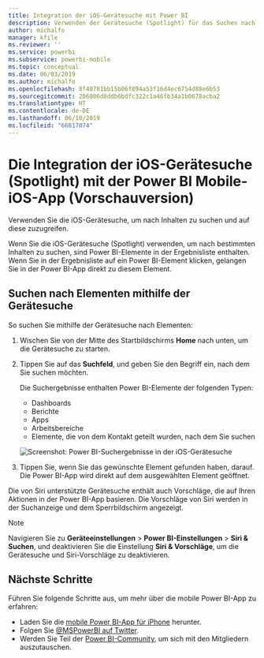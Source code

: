 ```yaml
---
title: Integration der iOS-Gerätesuche mit Power BI
description: Verwenden der Gerätesuche (Spotlight) für das Suchen nach benötigten Inhalten und das Zugreifen auf diese Inhalte
author: michalfo
manager: kfile
ms.reviewer: ''
ms.service: powerbi
ms.subservice: powerbi-mobile
ms.topic: conceptual
ms.date: 06/03/2019
ms.author: michalfo
ms.openlocfilehash: 8f40781bb15b06f894a53f16d4ec6754d88e6b53
ms.sourcegitcommit: 206806d8ddb6bdfc322c1a46fb34a1b0678acba2
ms.translationtype: HT
ms.contentlocale: de-DE
ms.lasthandoff: 06/10/2019
ms.locfileid: "66817074"
---
```

# <a name="ios-device-search-spotlight-integration-with-power-bi-mobile-ios-app-preview"></a>Die Integration der iOS-Gerätesuche (Spotlight) mit der Power BI Mobile-iOS-App (Vorschauversion)
Verwenden Sie die iOS-Gerätesuche, um nach Inhalten zu suchen und auf diese zuzugreifen.

Wenn Sie die iOS-Gerätesuche (Spotlight) verwenden, um nach bestimmten Inhalten zu suchen, sind Power BI-Elemente in der Ergebnisliste enthalten. Wenn Sie in der Ergebnisliste auf ein Power BI-Element klicken, gelangen Sie in der Power BI-App direkt zu diesem Element.

## <a name="find-items-using-device-search"></a>Suchen nach Elementen mithilfe der Gerätesuche

So suchen Sie mithilfe der Gerätesuche nach Elementen:

1. Wischen Sie von der Mitte des Startbildschirms **Home** nach unten, um die Gerätesuche zu starten.

2. Tippen Sie auf das **Suchfeld**, und geben Sie den Begriff ein, nach dem Sie suchen möchten.
 
   Die Suchergebnisse enthalten Power BI-Elemente der folgenden Typen:

    * Dashboards
    * Berichte
    * Apps
    * Arbeitsbereiche
    * Elemente, die von dem Kontakt geteilt wurden, nach dem Sie suchen

    ![Screenshot: Power BI-Suchergebnisse in der iOS-Gerätesuche](./media/mobile-apps-ios-siri-search/power-bi-spotlight-search.png)

 3. Tippen Sie, wenn Sie das gewünschte Element gefunden haben, darauf. Die Power BI-App wird direkt auf dem ausgewählten Element geöffnet. 

Die von Siri unterstützte Gerätesuche enthält auch Vorschläge, die auf Ihren Aktionen in der Power BI-App basieren. Die Vorschläge von Siri werden in der Suchanzeige und dem Sperrbildschirm angezeigt.

>[!NOTE]
>
>Navigieren Sie zu **Geräteeinstellungen** > **Power BI-Einstellungen** > **Siri & Suchen**, und deaktivieren Sie die Einstellung **Siri & Vorschläge**, um die Gerätesuche und Siri-Vorschläge zu deaktivieren.
>

## <a name="next-steps"></a>Nächste Schritte
Führen Sie folgende Schritte aus, um mehr über die mobile Power BI-App zu erfahren: 

* Laden Sie die [mobile Power BI-App für iPhone](http://go.microsoft.com/fwlink/?LinkId=522062) herunter.
* Folgen Sie [@MSPowerBI auf Twitter](https://twitter.com/MSPowerBI).
* Werden Sie Teil der [Power BI-Community](http://community.powerbi.com/), um sich mit den Mitgliedern auszutauschen.

